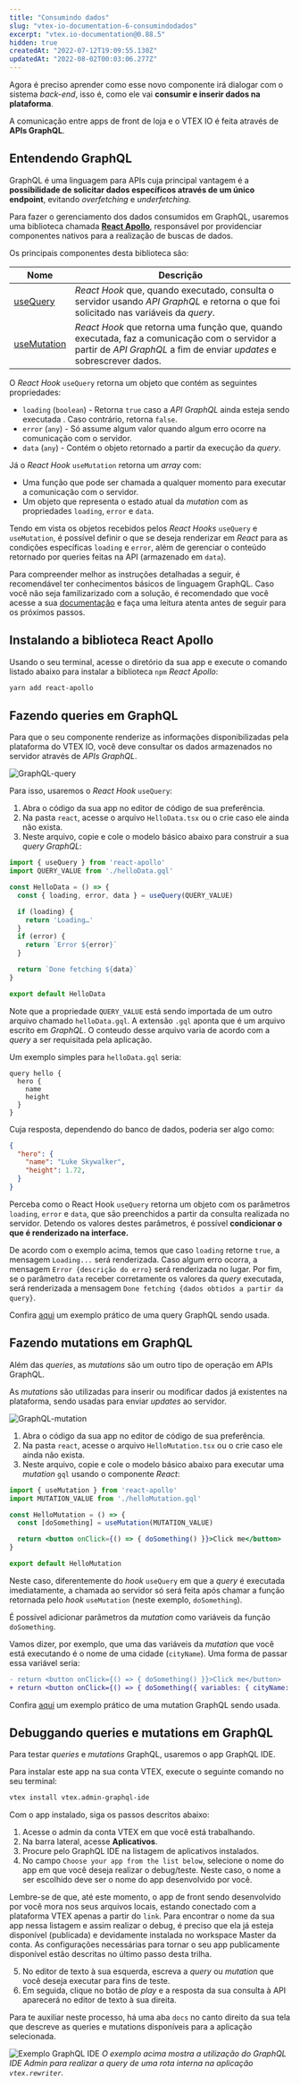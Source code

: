 ```yaml
---
title: "Consumindo dados"
slug: "vtex-io-documentation-6-consumindodados"
excerpt: "vtex.io-documentation@0.88.5"
hidden: true
createdAt: "2022-07-12T19:09:55.130Z"
updatedAt: "2022-08-02T00:03:06.277Z"
---
```

Agora é preciso aprender como esse novo componente irá dialogar com o sistema *back-end*, isso é, como ele vai **consumir e inserir dados na plataforma**. 

A comunicação entre apps de front de loja e o VTEX IO é feita através de **APIs GraphQL**.

## Entendendo GraphQL

GraphQL é uma linguagem para APIs cuja principal vantagem é a **possibilidade de solicitar dados específicos através de um único endpoint**, evitando *overfetching* e *underfetching*.

Para fazer o gerenciamento dos dados consumidos em GraphQL, usaremos uma biblioteca chamada [**React Apollo**](https://www.npmjs.com/package/react-apollo), responsável por providenciar componentes nativos para a realização de buscas de dados.

Os principais componentes desta biblioteca são:

| Nome | Descrição |
|-----|-----|
|[useQuery](https://www.apollographql.com/docs/react/data/queries/) | *React Hook* que, quando executado, consulta o servidor usando *API GraphQL* e retorna o que foi solicitado nas variáveis da *query*. | 
|[useMutation](https://www.apollographql.com/docs/react/data/mutations/) | *React Hook* que retorna uma função que, quando executada, faz a comunicação com o servidor a partir de *API GraphQL* a fim de enviar *updates* e sobrescrever dados.  |

O *React Hook* `useQuery` retorna um objeto que contém as seguintes propriedades:

 - `loading` (`boolean`) - Retorna `true` caso a *API GraphQL* ainda esteja sendo executada . Caso contrário, retorna `false`.
 - `error` (`any`) - Só assume algum valor quando algum erro ocorre na comunicação com o servidor.
 - `data` (`any`) - Contém o objeto retornado a partir da execução da *query*.

Já o *React Hook* `useMutation` retorna um *array* com:

- Uma função que pode ser chamada a qualquer momento para executar a comunicação com o servidor.
- Um objeto que representa o estado atual da *mutation* com as propriedades `loading`, `error` e `data`.

Tendo em vista os objetos recebidos pelos *React Hooks* `useQuery` e `useMutation`, é possível definir o que se deseja renderizar em *React* para as condições específicas `loading` e `error`, além de gerenciar o conteúdo retornado por queries feitas na API (armazenado em `data`).

<div class="alert alert-warning">
Para compreender melhor as instruções detalhadas a seguir, é recomendável ter conhecimentos básicos de linguagem GraphQL. Caso você não seja familizarizado com a solução, é recomendado que você acesse a sua <a href="https://graphql.org/learn/">documentação</a> e faça uma leitura atenta antes de seguir para os próximos passos.
</div>

## Instalando a biblioteca React Apollo

Usando o seu terminal, acesse o diretório da sua app e execute o comando listado abaixo para instalar a biblioteca `npm` *React Apollo*: 

```sh
yarn add react-apollo
```

## Fazendo queries em GraphQL

Para que o seu componente renderize as informações disponibilizadas pela plataforma do VTEX IO, você deve consultar os dados armazenados no servidor através de *APIs GraphQL*.

![GraphQL-query](https://user-images.githubusercontent.com/52087100/86273914-4fbde900-bba7-11ea-8980-e984df5e7f25.gif)

Para isso, usaremos o *React Hook* `useQuery`:

1. Abra o código da sua app no editor de código de sua preferência.
2. Na pasta `react`, acesse o arquivo `HelloData.tsx` ou o crie caso ele ainda não exista.
3. Neste arquivo, copie e cole o modelo básico abaixo para construir a sua *query GraphQL*:

```jsx
import { useQuery } from 'react-apollo'
import QUERY_VALUE from './helloData.gql'

const HelloData = () => {
  const { loading, error, data } = useQuery(QUERY_VALUE)

  if (loading) {
    return 'Loading…'
  }
  if (error) {
    return `Error ${error}`
  }

  return `Done fetching ${data}`
}

export default HelloData
```

Note que a propriedade `QUERY_VALUE` está sendo importada de um outro arquivo chamado `helloData.gql`. A extensão `.gql` aponta que é um arquivo escrito em *GraphQL*. O conteudo desse arquivo varia de acordo com a *query* a ser requisitada pela aplicação.

Um exemplo simples para `helloData.gql` seria:

```gql
query hello {
  hero {
    name  
    height
  }
}
```

Cuja resposta, dependendo do banco de dados, poderia ser algo como:

```json
{
  "hero": {
    "name": "Luke Skywalker",
    "height": 1.72,
  }
}
```

Perceba como o React Hook `useQuery` retorna um objeto com os parâmetros `loading`, `error` e `data`, que são preenchidos a partir da consulta realizada no servidor. Detendo os valores destes parâmetros, é possível **condicionar o que é renderizado na interface.**

De acordo com o exemplo acima, temos que caso `loading` retorne `true`, a mensagem `Loading...` será renderizada. Caso algum erro ocorra, a mensagem `Error {descrição do erro}` será renderizada no lugar. Por fim, se o parâmetro `data` receber corretamente os valores da *query* executada, será renderizada a mensagem `Done fetching {dados obtidos a partir da query}`.

<div class="alert alert-info">
Confira <a href="https://www.apollographql.com/docs/react/data/queries/">aqui</a> um exemplo prático de uma query GraphQL sendo usada.
</div>

## Fazendo mutations em GraphQL

Além das *queries*, as *mutations* são um outro tipo de operação em APIs GraphQL. 

As *mutations* são utilizadas para inserir ou modificar dados já existentes na plataforma, sendo usadas para enviar *updates* ao servidor.

![GraphQL-mutation](https://user-images.githubusercontent.com/52087100/86273910-4f255280-bba7-11ea-8c2a-ab2db58951bd.gif)

1. Abra o código da sua app no editor de código de sua preferência.
2. Na pasta `react`, acesse o arquivo `HelloMutation.tsx` ou o crie caso ele ainda não exista.
3. Neste arquivo, copie e cole o modelo básico abaixo para executar uma *mutation* `gql` usando o componente *React*:

```jsx
import { useMutation } from 'react-apollo'
import MUTATION_VALUE from './helloMutation.gql'

const HelloMutation = () => {
  const [doSomething] = useMutation(MUTATION_VALUE)

  return <button onClick={() => { doSomething() }}>Click me</button>
}

export default HelloMutation
```

Neste caso, diferentemente do *hook* `useQuery` em que a *query* é executada imediatamente, a chamada ao servidor só será feita após chamar a função retornada pelo *hook* `useMutation` (neste exemplo, `doSomething`).

É possível adicionar parâmetros da *mutation* como variáveis da função `doSomething`.

Vamos dizer, por exemplo, que uma das variáveis da *mutation* que você está executando é o nome de uma cidade (`cityName`). Uma forma de passar essa variável seria:

```diff
- return <button onClick={() => { doSomething() }}>Click me</button>
+ return <button onClick={() => { doSomething({ variables: { cityName: 'Rio' ) }}>Click me</button>
```

<div class="alert alert-info">
Confira <a href="https://www.apollographql.com/docs/react/data/mutations/">aqui</a> um exemplo prático de uma mutation GraphQL sendo usada.
</div>

## Debuggando queries e mutations em GraphQL

Para testar *queries* e *mutations* GraphQL, usaremos o app GraphQL IDE.

Para instalar este app na sua conta VTEX, execute o seguinte comando no seu terminal:

```sh
vtex install vtex.admin-graphql-ide
```

Com o app instalado, siga os passos descritos abaixo:

1. Acesse o  admin  da conta VTEX em que você está trabalhando.
2. Na barra lateral, acesse **Aplicativos**.
3. Procure pelo GraphQL IDE na listagem de aplicativos instalados.
4. No campo `Choose your app from the list below`, selecione o nome do app em que você deseja realizar o debug/teste. Neste caso, o nome a ser escolhido deve ser o nome do app desenvolvido por você. 

<div class="alert alert-warning">
Lembre-se de que, até este momento, o app de front sendo desenvolvido por você mora nos seus arquivos locais, estando conectado com a plataforma VTEX apenas a partir do <code>link</code>. Para encontrar o nome da sua app nessa listagem e assim realizar o debug, é preciso que ela já esteja disponível (publicada) e devidamente instalada no workspace Master da conta. As configurações necessárias para tornar o seu app publicamente disponível estão descritas no último passo desta trilha.
</div>

5. No editor de texto à sua esquerda, escreva a *query* ou *mutation* que você deseja executar para fins de teste. 
6. Em seguida, clique no botão de *play* e a resposta da sua consulta à API aparecerá no editor de texto à sua direita. 

Para te auxiliar neste processo, há uma aba `docs` no canto direito da sua tela que descreve as queries e mutations disponíveis para a aplicação selecionada.

![Exemplo GraphQL IDE](https://camo.githubusercontent.com/7e7dc6c6c4463c904d1442fca59730dbc2d24082/68747470733a2f2f692e696d6775722e636f6d2f68734d747843322e706e67)
*O exemplo acima mostra a utilização do GraphQL IDE Admin para realizar a query de uma rota interna na aplicação `vtex.rewriter`.*